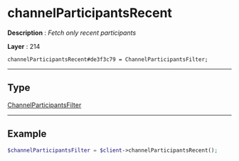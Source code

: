 # channelParticipantsRecent

**Description** : *Fetch only recent participants*

**Layer** : 214

```tl
channelParticipantsRecent#de3f3c79 = ChannelParticipantsFilter;
```

---

## Type

[ChannelParticipantsFilter](type/ChannelParticipantsFilter)

---

## Example

```php
$channelParticipantsFilter = $client->channelParticipantsRecent();
```